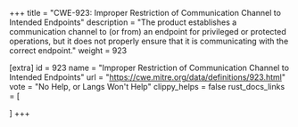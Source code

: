 +++
title = "CWE-923: Improper Restriction of Communication Channel to Intended Endpoints"
description	= "The product establishes a communication channel to (or from) an endpoint for privileged or protected operations, but it does not properly ensure that it is communicating with the correct endpoint."
weight = 923

[extra]
id = 923
name = "Improper Restriction of Communication Channel to Intended Endpoints"
url = "https://cwe.mitre.org/data/definitions/923.html"
vote = "No Help, or Langs Won't Help"
clippy_helps = false
rust_docs_links = [
	
]
+++

